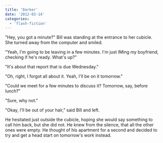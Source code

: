 ```yaml
---
title: 'Darker'
date: '2012-03-14'
categories:
  - 'flash-fiction'
---
```


"Hey, you got a minute?" Bill was standing at the entrance to her cubicle. She
turned away from the computer and smiled.

<!-- truncate -->

"Yeah, I'm going to be leaving in a few minutes. I'm just IMing my boyfriend,
checking if he's ready. What's up?"

"It's about that report that is due Wednesday."

"Oh, right, I forgot all about it. Yeah, I'll be on it tomorrow."

"Could we meet for a few minutes to discuss it? Tomorrow, say, before lunch?"

"Sure, why not."

"Okay, I'll be out of your hair," said Bill and left.

He hesitated just outside the cubicle, hoping she would say something to call
him back, but she did not. He knew from the silence, that all the other ones
were empty. He thought of his apartment for a second and decided to try and get
a head start on tomorrow's work instead.
